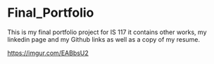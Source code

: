 # Final_Portfolio

This is my final portfolio project for IS 117 it contains other works, my linkedin page and my Github links as well as a copy of my resume.

https://imgur.com/EABbsU2
